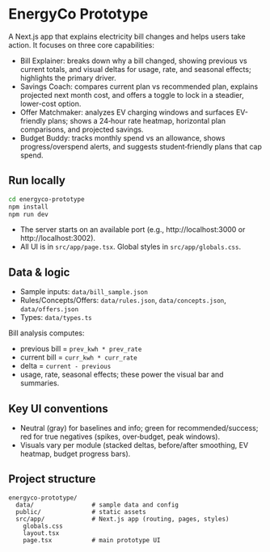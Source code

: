 # EnergyCo Prototype

A Next.js app that explains electricity bill changes and helps users take action. It focuses on three core capabilities:

- Bill Explainer: breaks down why a bill changed, showing previous vs current totals, and visual deltas for usage, rate, and seasonal effects; highlights the primary driver.
- Savings Coach: compares current plan vs recommended plan, explains projected next month cost, and offers a toggle to lock in a steadier, lower-cost option.
- Offer Matchmaker: analyzes EV charging windows and surfaces EV-friendly plans; shows a 24‑hour rate heatmap, horizontal plan comparisons, and projected savings.
- Budget Buddy: tracks monthly spend vs an allowance, shows progress/overspend alerts, and suggests student‑friendly plans that cap spend.

## Run locally

```bash
cd energyco-prototype
npm install
npm run dev
```

- The server starts on an available port (e.g., http://localhost:3000 or http://localhost:3002).
- All UI is in `src/app/page.tsx`. Global styles in `src/app/globals.css`.

## Data & logic

- Sample inputs: `data/bill_sample.json`
- Rules/Concepts/Offers: `data/rules.json`, `data/concepts.json`, `data/offers.json`
- Types: `data/types.ts`

Bill analysis computes:
- previous bill = `prev_kwh * prev_rate`
- current bill = `curr_kwh * curr_rate`
- delta = `current - previous`
- usage, rate, seasonal effects; these power the visual bar and summaries.

## Key UI conventions

- Neutral (gray) for baselines and info; green for recommended/success; red for true negatives (spikes, over‑budget, peak windows).
- Visuals vary per module (stacked deltas, before/after smoothing, EV heatmap, budget progress bars).

## Project structure

```
energyco-prototype/
  data/                # sample data and config
  public/              # static assets
  src/app/             # Next.js app (routing, pages, styles)
    globals.css
    layout.tsx
    page.tsx           # main prototype UI
```
